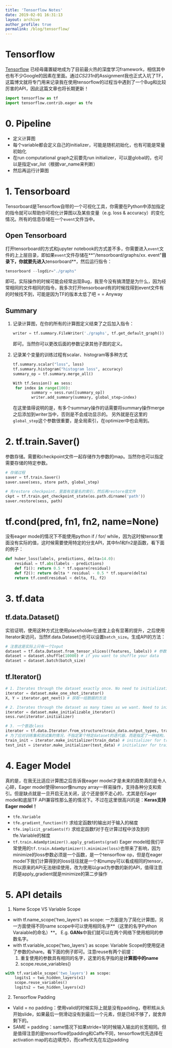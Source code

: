 ```yaml
---
title: 'Tensorflow Notes'
date: 2019-02-01 16:31:13
layout: archive
author_profile: true
permalink: /blog/tensorflow/
---
```


# Tensorflow

[Tensorflow](https://www.tensorflow.org/tutorials/) 已经毋庸置疑地成为了目前最火热的深度学习framework，相信其中也有不少Google的因素在里面。通过*CS231n*的Assignment我也正式入坑了TF，这篇博文就将专门用来记录我在使用tensorflow的过程当中遇到了一个Bug和比较厉害的API，因此这篇文章也将长期更新！

```python
import tensorflow as tf
import tensorflow.contrib.eager as tfe
```

# 0. Pipeline

- 定义计算图
- 每个variable都会定义自己的initializer，可能是随机初始化，也有可能是常量初始化
- 在run computational graph之前要先run initializer，可以是global的，也可以是指定var_list（根据var_name来判断）
- 然后再运行计算图

# 1. Tensorboard

Tensorboard是Tensorflow自带的一个可视化工具，你需要在Python中添加指定的指令就可以帮助你可视化计算图以及某些变量（e.g. loss & accuracy）的变化情况。所有的信息存储在一个`event`文件当中。



## Open Tensorboard

打开tensorboard的方式和jupyter notebook的方式差不多，你需要进入`event`文件的上上层目录，即如果`event`文件存储在**"/tensorboard/graphs/xx. event"**目录下，你就要先进入**tensorboard**，然后运行指令：

```python
tensorboard --logdir="./graphs"
```

即可。实际操作的时候可能会经常出现Bug，我至今没有搞清楚是为什么，因为经常相同的文件相同的指令，我多次打开tensorboard有的时候找得到event文件有的时候找不到，可能是因为TF的版本太低了吧 = = Anyway



## Summary

1. 记录计算图，在你的所有的计算图定义结束了之后加入指令：

   ```python
   writer = tf.summary.FileWriter('./graphs', tf.get_default_graph())
   ```

   即可。当然你可以更改后面的参数记录其他子图的定义。

2. 记录某个变量的训练过程有scalar、histogram等多种方式

   ```python
   tf.summary.scalar("loss", loss)
   tf.summary.histogram("histogram loss", accuracy)
   summary_op = tf.summary.merge_all()
   
   With tf.Session() as sess:
   	for index in range(100):
           summary = sess.run([summary_op])
           writer.add_summary(summary, global_step=index)
   ```

   在这里值得说明的是，有多个summary操作的话需要将summary操作merge之后添加到writer当中，否则是不会成功显示的。
   另外就是在这里的`global_step`这个参数很重要，是全局索引，在optimizer中也会用到。


# 2. tf.train.Saver()
参数存储。需要和checkpoint文件一起存储作为参数的map。当然你也可以指定需要存储的特定参数。

```python
# 存储过程
saver = tf.train.Saver() 
saver.save(sess, store path, global_step)

# 先restore checkpoint，里面有变量名的索引，然后再restore值文件
ckpt = tf.train.get_checkpoint_state(os.path.dirname('path')) 
saver.restore(sess, path)
```



# tf.cond(pred, fn1, fn2, name=None)

没有eager mode的情况下不能使用python if / for/ while，因为这时候tensor里面没有实际的值，这时候需要使用特定的分支API，其中fn1和fn2是函数，看下面的例子：

```python
def huber_loss(labels, predictions, delta=14.0): 
 	residual = tf.abs(labels - predictions) 
  	def f1(): return 0.5 * tf.square(residual) 
  	def f2(): return delta * residual - 0.5 * tf.square(delta) 
  	return tf.cond(residual < delta, f1, f2)
```



# 3. tf.data
## tf.data.Dataset() 

实验证明，使用这种方式比使用placeholder在速度上会有显著的提升，之后使用Iterator来访问，当然tf.data.Dataset()也可以设置`batch_size`。生成API的方法：

```python
# 注意这是实际上只有一个Input
dataset = tf.data.Dataset.from_tensor_slices((features, labels)) # 参数实际上是一个二元组
dataset = dataset.shuffle(10000) # if you want to shuffle your data
dataset = dataset.batch(batch_size)
```



## tf.Iterator()

```python
# 1. Iterates through the dataset exactly once. No need to initialization. 
iterator = dataset.make_one_shot_iterator() 
X, Y = iterator.get_next() # 获取一组数据的方法

# 2. Iterates through the dataset as many times as we want. Need to initialize with each epoch. 
iterator = dataset.make_initializable_iterator() 
sess.run(iterator.initializer)

# 3. 一个普适class
iterator = tf.data.Iterator.from_structure(train_data.output_types, train_data.output_shapes) 
# 为了应对训练集和测试集的情况，不指定某个特定dataset的迭代器，而是指定了一种结构，具体dataset的指向在初始化的时候完成，就是相同的结构给训练集和测试集同样分配一个迭代器 
train_init = iterator.make_initializer(train_data) # initializer for train_data 
test_init = iterator.make_initializer(test_data) # initializer for train_data
```



# 4. Eager Model

真的是，在我无比适应计算图之后告诉我eager model才是未来的趋势真的是令人心碎，Eager model使得tensor像numpy array一样易操作，支持各种分支和索引。但是缺点就是一旦开启无法关闭，这个还是很不走心的，尤其是在Eager model和底层TF API兼容性那么差的情况下。不过在这里很高兴的是：**Keras支持Eager model！**
- `tfe.Variable`
- `tfe.gradient_function(f)` 求给定函数f的输出对于输入的梯度
- `tfe.implicit_gradients(f)` 求给定函数f对于在计算过程中涉及到的tfe.Variable的梯度
- `tf.train.AdamOptimizer().apply_gradients(grad)` Eager model给我们平常使用的`tf.train.AdamOptimizer().minimize(loss)`也带来了影响，因为minimize的loss参数必须是一个函数，是一个tensorflow op，但是在eager model下我们计算得到的loss往往就是一个和numpy可以看成相同的tensor，所以原来的API无法继续使用，改为使用以grad为参数的新的API，值得注意的是apply_gradient就是minimize的第二步操作



# 5. API details

1. Name Scope  VS Variable Scope

- with tf.name_scope('two_layers') as scope:
  一方面是为了简化计算图，另一方面使得不同name scope中可以使用相同名字**（这里的名字Python Varaiable的命名）**。
  E.g. **GANs**中我们就可以在两个网络下使用相同的参数名字。
- with tf.variable_scope('two_layers') as scope:
  Variable Scope的使用促进了参数的share。看下面的例子即可。注意reuse有两个前提：
  1. 重复使用的参数具有相同的名字，这里的名字指的是**计算图中的name**
  2. scope.reuse_variables()

```python
with tf.variable_scope('two_layers') as scope:
    logits1 = two_hidden_layers(x1)
    scope.reuse_variables()
    logits2 = two_hidden_layers(x2)
```

2. Tensorflow Padding

- Valid = no padding：使用valid的时候实际上就是没有padding，卷积核从头开始slide，如果最后一侧滑动没有到最后一个元素，但是已经不够了，就舍弃剩下的。
- SAME = padding：same情况下如果stride=1的时候输入输出的长宽相同。但是值得注意的是tensorflow的padding和Caffe不同，tensorflow优先选择在activation map的右边填充0，而caffe优先在左边padding